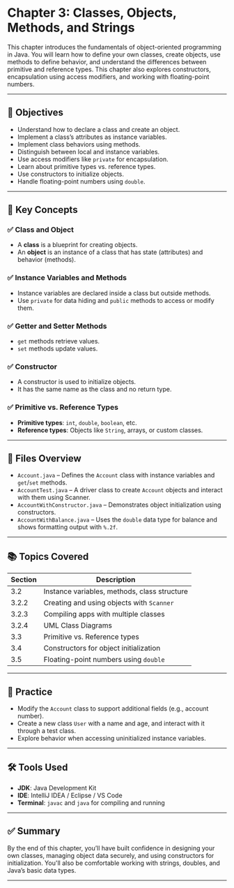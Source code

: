 # Chapter 3: Classes, Objects, Methods, and Strings

This chapter introduces the fundamentals of object-oriented programming in Java. You will learn how to define your own classes, create objects, use methods to define behavior, and understand the differences between primitive and reference types. This chapter also explores constructors, encapsulation using access modifiers, and working with floating-point numbers.

---

## 🎯 Objectives

- Understand how to declare a class and create an object.
- Implement a class’s attributes as instance variables.
- Implement class behaviors using methods.
- Distinguish between local and instance variables.
- Use access modifiers like `private` for encapsulation.
- Learn about primitive types vs. reference types.
- Use constructors to initialize objects.
- Handle floating-point numbers using `double`.

---

## 🧱 Key Concepts

### ✅ Class and Object
- A **class** is a blueprint for creating objects.
- An **object** is an instance of a class that has state (attributes) and behavior (methods).

### ✅ Instance Variables and Methods
- Instance variables are declared inside a class but outside methods.
- Use `private` for data hiding and `public` methods to access or modify them.

### ✅ Getter and Setter Methods
- `get` methods retrieve values.
- `set` methods update values.

### ✅ Constructor
- A constructor is used to initialize objects.
- It has the same name as the class and no return type.

### ✅ Primitive vs. Reference Types
- **Primitive types**: `int`, `double`, `boolean`, etc.
- **Reference types**: Objects like `String`, arrays, or custom classes.

---

## 📁 Files Overview

- `Account.java` – Defines the `Account` class with instance variables and `get`/`set` methods.
- `AccountTest.java` – A driver class to create `Account` objects and interact with them using Scanner.
- `AccountWithConstructor.java` – Demonstrates object initialization using constructors.
- `AccountWithBalance.java` – Uses the `double` data type for balance and shows formatting output with `%.2f`.

---

## 📚 Topics Covered

| Section | Description |
|--------|-------------|
| 3.2     | Instance variables, methods, class structure |
| 3.2.2   | Creating and using objects with `Scanner` |
| 3.2.3   | Compiling apps with multiple classes |
| 3.2.4   | UML Class Diagrams |
| 3.3     | Primitive vs. Reference types |
| 3.4     | Constructors for object initialization |
| 3.5     | Floating-point numbers using `double` |

---

## 🧪 Practice

- Modify the `Account` class to support additional fields (e.g., account number).
- Create a new class `User` with a name and age, and interact with it through a test class.
- Explore behavior when accessing uninitialized instance variables.

---

## 🛠️ Tools Used

- **JDK**: Java Development Kit
- **IDE**: IntelliJ IDEA / Eclipse / VS Code
- **Terminal**: `javac` and `java` for compiling and running

---

## ✅ Summary

By the end of this chapter, you’ll have built confidence in designing your own classes, managing object data securely, and using constructors for initialization. You'll also be comfortable working with strings, doubles, and Java’s basic data types.

---